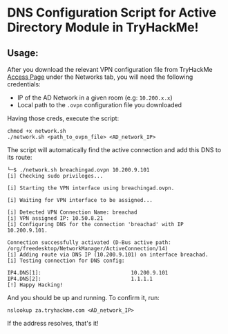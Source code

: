 # DNS Configuration Script for Active Directory Module in TryHackMe!

## Usage:

After you download the relevant VPN configuration file from TryHackMe [Access Page](https://tryhackme.com/access) under the Networks tab, you will need the following credentials:

- IP of the AD Network in a given room (e.g: `10.200.x.x`)
- Local path to the `.ovpn` configuration file you downloaded

Having those creds, execute the script:

```
chmod +x network.sh
./network.sh <path_to_ovpn_file> <AD_network_IP>
```

The script will automatically find the active connection and add this DNS to its route:

```
└─$ ./network.sh breachingad.ovpn 10.200.9.101
[i] Checking sudo privileges...

[i] Starting the VPN interface using breachingad.ovpn.

[i] Waiting for VPN interface to be assigned...

[i] Detected VPN Connection Name: breachad
[i] VPN assigned IP: 10.50.8.21
[i] Configuring DNS for the connection 'breachad' with IP 10.200.9.101.

Connection successfully activated (D-Bus active path: /org/freedesktop/NetworkManager/ActiveConnection/14)
[i] Adding route via DNS IP (10.200.9.101) on interface breachad.
[i] Testing connection for DNS config: 

IP4.DNS[1]:                             10.200.9.101
IP4.DNS[2]:                             1.1.1.1
[!] Happy Hacking!
```

And you should be up and running. To confirm it, run:

```
nslookup za.tryhackme.com <AD_network_IP>
```

If the address resolves, that's it!
